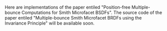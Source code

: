 Here are implementations of the paper entiled "Position-free Multiple-bounce Computations for Smith Microfacet BSDFs". 
The source code of the paper entiled "Multiple-bounce Smith Microfacet BRDFs using the Invariance Principle" will be available soon.

